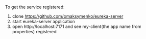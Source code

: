 To get the service registered:
1) clone https://github.com/omaksymenko/eureka-server
2) start eureka-server application
3) open http://localhost:7171 and see my-client(the app name from properties) registered
